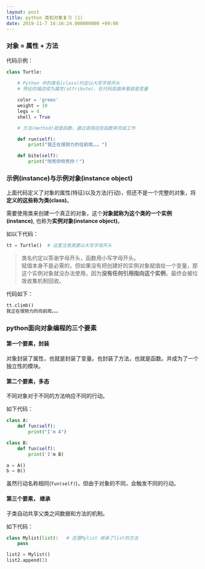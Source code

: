 ```yaml
---
layout: post
title: python 类和对象复习 (1)
date: 2019-11-7 16:16:24.000000000 +09:00
---
```


### 对象 = 属性 + 方法

代码示例：

```python
class Turtle:
    
    # Python 中的类名(class)约定以大写字母开头
    # 特征的描述成为属性(attribute)，在代码层面来看就是变量

    color = 'green'
    weight = 10
    legs = 4
    shell = True

    # 方法(method)就是函数，通过调用这些函数来完成工作

    def run(self):
        print("我正在很努力的往前爬。。。")

    def bite(self):
        print("咬死你咬死你！")
```

### 示例(instance)与示例对象(instance object)

上面代码定义了对象的属性(特征)以及方法(行动)，但还不是一个完整的对象，将**定义的这些称为类(class)**。

需要使用类来创建一个真正的对象，这个**对象就称为这个类的一个实例(instance)**, 也称为**实例对象(instance object)**。

如以下代码：

```python
tt = Turtle()  # 这里注意类要以大写字母开头
```

> 类名约定以答谢字母开头，函数用小写字母开头。<br>
赋值本身不是必需的，但如果没有把创建好的实例对象赋值给一个变量，那这个实例对象就没办法使用，因为**没有任何引用指向这个实例**，最终会被垃圾收集机制回收。

代码如下：
```python
tt.climb()
我正在很努力的向前爬。。。
```

### python面向对象编程的三个要素

#### 第一个要素，封装

对象封装了属性，也就是封装了变量。也封装了方法，也就是函数。并成为了一个独立性的模块。

#### 第二个要素，多态

不同对象对于不同的方法响应不同的行动。

如下代码：

```python
class A:
    def fun(self):
        print("I'm A")

class B:
    def fun(self):
        print('I'm B)

a = A()
b = B()
```
虽然行动名称相同(```fun(self)```)，但由于对象的不同，会触发不同的行动。

#### 第三个要素， 继承

子类自动共享父类之间数据和方法的机制。

如下代码：

```python
class Mylist(list):   # 这里Mylist 继承了list的方法
    pass

list2 = Mylist()
list2.append(1)
```

